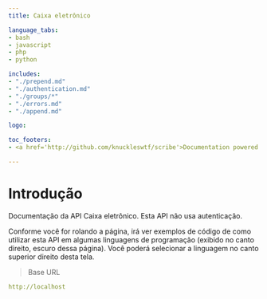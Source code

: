 ```yaml
---
title: Caixa eletrônico

language_tabs:
- bash
- javascript
- php
- python

includes:
- "./prepend.md"
- "./authentication.md"
- "./groups/*"
- "./errors.md"
- "./append.md"

logo: 

toc_footers:
- <a href='http://github.com/knuckleswtf/scribe'>Documentation powered by Scribe ✍</a>

---
```


# Introdução



Documentação da API Caixa eletrônico. Esta API não usa autenticação.

<aside>Conforme você for rolando a página, irá ver exemplos de código de como utilizar esta API em algumas linguagens de programação (exibido no canto direito, escuro dessa página).
Você poderá selecionar a linguagem no canto superior direito desta tela.</aside>


> Base URL

```yaml
http://localhost
```